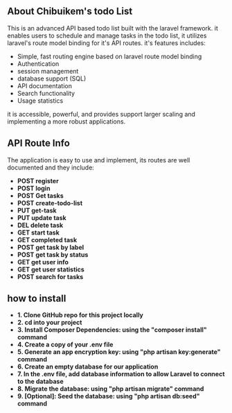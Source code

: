 <!-- <p align="center"><a href="https://laravel.com" target="_blank"> width="400"></a></p>

<p align="center">
<a href="https://travis-ci.org/laravel/framework"><img src="https://travis-ci.org/laravel/framework.svg" alt="Build Status"></a>
<a href="https://packagist.org/packages/laravel/framework"><img src="https://img.shields.io/packagist/dt/laravel/framework" alt="Total Downloads"></a>
<a href="https://packagist.org/packages/laravel/framework"><img src="https://img.shields.io/packagist/v/laravel/framework" alt="Latest Stable Version"></a>
<a href="https://packagist.org/packages/laravel/framework"><img src="https://img.shields.io/packagist/l/laravel/framework" alt="License"></a>
</p> -->

## About Chibuikem's todo List

This is an advanced API based todo list built with the laravel framework. it enables users to schedule and manage 
tasks in the todo list, it utilizes laravel's route model binding for it's API routes.
 it's features includes:

- Simple, fast routing engine based on laravel route model binding<!-- (https://laravel.com/docs/routing). -->
- Authentication<!-- (https://laravel.com/docs/container). -->
- session management<!-- (https://laravel.com/docs/session) and [cache](https://laravel.com/docs/cache) storage. -->
- database support (SQL)<!-- (https://laravel.com/docs/eloquent). -->
- API documentation<!-- (https://laravel.com/docs/migrations). -->
- Search functionality<!-- (https://laravel.com/docs/migrations). -->
- Usage statistics

it is accessible, powerful, and provides support larger scaling and implementing a more robust applications.

## API Route Info
The application is easy to use and implement, its routes are well documented and they include:
- **POST register**
- **POST  login**
- **POST  Get tasks**
- **POST  create-todo-list**
- **PUT  get-task**
- **PUT  update task**
- **DEL  delete task**
- **GET  start task**
- **GET  completed task**
- **POST get task by label**
- **POST get task by status**
- **GET  get user info**
- **GET  get user statistics**
- **POST search for tasks**

## how to install
- **1. Clone GitHub repo for this project locally**
- **2. cd into your project**
- **3. Install Composer Dependencies: using the "composer install" command**
- **4. Create a copy of your .env file**
- **5. Generate an app encryption key: using "php artisan key:generate" command**
- **6. Create an empty database for our application**
- **7. In the .env file, add database information to allow Laravel to connect to the database**
- **8. Migrate the database: using "php artisan migrate" command**
- **9. [Optional]: Seed the database: using "php artisan db:seed" command**
